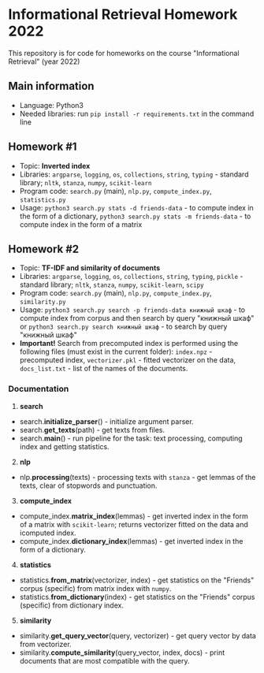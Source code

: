 # Informational Retrieval Homework 2022
This repository is for code for homeworks on the course "Informational Retrieval" (year 2022)

## Main information
* Language: Python3
* Needed libraries: run `pip install -r requirements.txt` in the command line

## Homework #1
* Topic: **Inverted index**
* Libraries: `argparse`, `logging`, `os`, `collections`, `string`, `typing` - standard library; `nltk`, `stanza`, `numpy`, `scikit-learn`
* Program code: `search.py` (main), `nlp.py`, `compute_index.py`, `statistics.py`
* Usage: `python3 search.py stats -d friends-data` - to compute index in the form of a dictionary, `python3 search.py stats -m friends-data` - to compute index in the form of a matrix

## Homework #2
* Topic: **TF-IDF and similarity of documents**
* Libraries: `argparse`, `logging`, `os`, `collections`, `string`, `typing`, `pickle` - standard library; `nltk`, `stanza`, `numpy`, `scikit-learn`, `scipy`
* Program code: `search.py` (main), `nlp.py`, `compute_index.py`, `similarity.py`
* Usage: `python3 search.py search -p friends-data книжный шкаф` - to compute index from corpus and then search by query "книжный шкаф" or `python3 search.py search книжный шкаф` - to search by query "книжный шкаф"
* **Important!** Search from precomputed index is performed using the following files (must exist in the current folder): `index.npz` - precomputed index, `vectorizer.pkl` - fitted vectorizer on the data, `docs_list.txt` - list of the names of the documents.

### Documentation
1. **search**
* search.**initialize_parser**() - initialize argument parser.
* search.**get_texts**(path) - get texts from files.
* search.**main**() - run pipeline for the task: text processing, computing index and getting statistics.

2. **nlp**
* nlp.**processing**(texts) - processing texts with `stanza` - get lemmas of the texts, clear of stopwords and punctuation.

3. **compute_index**
* compute_index.**matrix_index**(lemmas) - get inverted index in the form of a matrix with `scikit-learn`; returns vectorizer fitted on the data and icomputed index.
* compute_index.**dictionary_index**(lemmas) - get inverted index in the form of a dictionary.

4. **statistics**
* statistics.**from_matrix**(vectorizer, index) - get statistics on the "Friends" corpus (specific) from matrix index with `numpy`.
* statistics.**from_dictionary**(index) - get statistics on the "Friends" corpus (specific) from dictionary index.

5. **similarity**
* similarity.**get_query_vector**(query, vectorizer) - get query vector by data from vectorizer.
* similarity.**compute_similarity**(query_vector, index, docs) - print documents that are most compatible with the query.